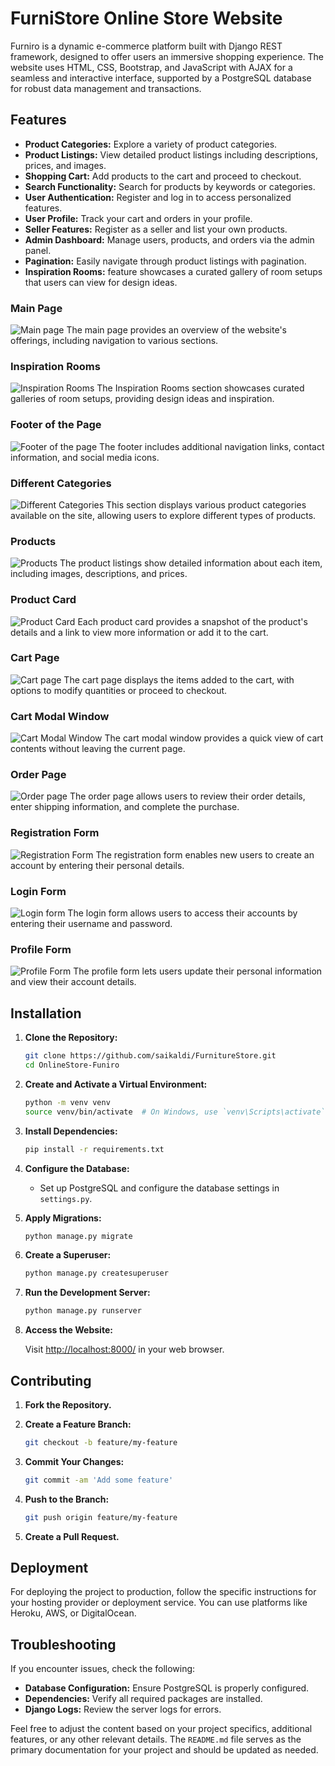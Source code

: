 # FurniStore Online Store Website

Furniro is a dynamic e-commerce platform built with Django REST framework, designed to offer users an immersive 
shopping experience. The website uses HTML, CSS, Bootstrap, and JavaScript with AJAX for a seamless and interactive interface, supported by a PostgreSQL database for robust data management and transactions.

## Features

- **Product Categories:** Explore a variety of product categories.
- **Product Listings:** View detailed product listings including descriptions, prices, and images.
- **Shopping Cart:** Add products to the cart and proceed to checkout.
- **Search Functionality:** Search for products by keywords or categories.
- **User Authentication:** Register and log in to access personalized features.
- **User Profile:** Track your cart and orders in your profile.
- **Seller Features:** Register as a seller and list your own products.
- **Admin Dashboard:** Manage users, products, and orders via the admin panel.
- **Pagination:** Easily navigate through product listings with pagination.
- **Inspiration Rooms:** feature showcases a curated gallery of room setups that users can view for design ideas.

### Main Page
![Main page](assets/images/main.png)
The main page provides an overview of the website's offerings, including navigation to various sections.

### Inspiration Rooms
![Inspiration Rooms](assets/images/room-setup.png)
The Inspiration Rooms section showcases curated galleries of room setups, providing design ideas and inspiration.

### Footer of the Page
![Footer of the page](assets/images/footer.png)
The footer includes additional navigation links, contact information, and social media icons.

### Different Categories
![Different Categories](assets/images/categories.png)
This section displays various product categories available on the site, allowing users to explore different types of products.

### Products
![Products](assets/images/products.png)
The product listings show detailed information about each item, including images, descriptions, and prices.

### Product Card
![Product Card](assets/images/product.png)
Each product card provides a snapshot of the product's details and a link to view more information or add it to the cart.

### Cart Page
![Cart page](assets/images/cart1.png)
The cart page displays the items added to the cart, with options to modify quantities or proceed to checkout.

### Cart Modal Window
![Cart Modal Window](assets/images/cart2.png)
The cart modal window provides a quick view of cart contents without leaving the current page.

### Order Page
![Order page](assets/images/order.png)
The order page allows users to review their order details, enter shipping information, and complete the purchase.

### Registration Form
![Registration Form](assets/images/register.png)
The registration form enables new users to create an account by entering their personal details.

### Login Form
![Login form](assets/images/login.png)
The login form allows users to access their accounts by entering their username and password.

### Profile Form
![Profile Form](assets/images/profile.png)
The profile form lets users update their personal information and view their account details.


## Installation

1. **Clone the Repository:**

    ```bash
    git clone https://github.com/saikaldi/FurnitureStore.git
    cd OnlineStore-Funiro
    ```

2. **Create and Activate a Virtual Environment:**

    ```bash
    python -m venv venv
    source venv/bin/activate  # On Windows, use `venv\Scripts\activate`
    ```

3. **Install Dependencies:**

    ```bash
    pip install -r requirements.txt
    ```

4. **Configure the Database:**

    - Set up PostgreSQL and configure the database settings in `settings.py`.

5. **Apply Migrations:**

    ```bash
    python manage.py migrate
    ```

6. **Create a Superuser:**

    ```bash
    python manage.py createsuperuser
    ```

7. **Run the Development Server:**

    ```bash
    python manage.py runserver
    ```

8. **Access the Website:**

    Visit [http://localhost:8000/](http://localhost:8000/) in your web browser.

## Contributing

1. **Fork the Repository.**
2. **Create a Feature Branch:**

    ```bash
    git checkout -b feature/my-feature
    ```

3. **Commit Your Changes:**

    ```bash
    git commit -am 'Add some feature'
    ```

4. **Push to the Branch:**

    ```bash
    git push origin feature/my-feature
    ```

5. **Create a Pull Request.**

## Deployment

For deploying the project to production, follow the specific instructions for your hosting provider or deployment service. You can use platforms like Heroku, AWS, or DigitalOcean.

## Troubleshooting

If you encounter issues, check the following:

- **Database Configuration:** Ensure PostgreSQL is properly configured.
- **Dependencies:** Verify all required packages are installed.
- **Django Logs:** Review the server logs for errors.



Feel free to adjust the content based on your project specifics, additional features, or any other relevant details. The `README.md` file serves as the primary documentation for your project and should be updated as needed.
